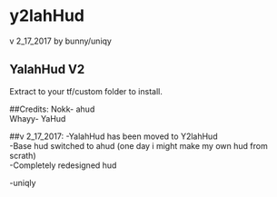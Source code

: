 # y2lahHud
v 2_17_2017 by bunny/uniqy


## YalahHud V2

Extract to your tf/custom folder to install.

##Credits:
Nokk- ahud  
Whayy- YaHud

##v 2_17_2017:
 -YalahHud has been moved to Y2lahHud  
 -Base hud switched to ahud (one day i might make my own hud from scrath)  
 -Completely redesigned hud
 
  -uniqly
